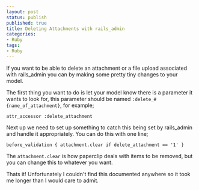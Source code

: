 ```yaml
---
layout: post
status: publish
published: true
title: Deleting Attachments with rails_admin
categories:
- Ruby
tags:
- Ruby
---
```


If you want to be able to delete an attachment or a file upload associated with rails_admin you can by making some pretty tiny changes to your model.

The first thing you want to do is let your model know there is a parameter it wants to look for, this parameter should be named `:delete_#{name_of_attachment}`, for example;

    attr_accessor :delete_attachment

Next up we need to set up something to catch this being set by rails_admin and handle it appropriately. You can do this with one line;

    before_validation { attachment.clear if delete_attachment == '1' }

The `attachment.clear` is how paperclip deals with items to be removed, but you can change this to whatever you want.

Thats it! Unfortunately I couldn't find this documented anywhere so it took me longer than I would care to admit.
